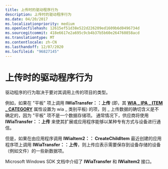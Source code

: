 ```yaml
---
title: 上传时的驱动程序行为
description: 上传时的驱动程序行为
ms.date: 04/20/2017
ms.localizationpriority: medium
ms.openlocfilehash: 12615ef51d38e522d226209ed1609b6d0496734d
ms.sourcegitcommit: 418e6617e2a695c9cb4b37b5b60e264760858acd
ms.translationtype: MT
ms.contentlocale: zh-CN
ms.lasthandoff: 12/07/2020
ms.locfileid: "96827145"
---
```

# <a name="driver-behavior-on-upload"></a>上传时的驱动程序行为


驱动程序的行为取决于要对其调用上传的项目的类型。

例如，如果在 "平板" 项上调用 **IWiaTransfer：：上传** (即，其 [**WIA \_ IPA \_ ITEM \_ CATEGORY**](./wia-ipa-item-category.md) 属性设置为 wia \_ 类别平板) 的项，则 \_ 上传数据的确切含义是不确定的，因为 "平板" 项不是一个数据存储项。 通常情况下，供应商将使用 **IWiaTransfer：：上传** 来使其扩展或应用程序能够以某种专有方式与设备进行通信。

但是，如果在由应用程序调用 **IWiaItem2：： CreateChildItem** 最近创建的应用程序项上调用 **IWiaTransfer：：上传**，则上传应表示需要保存到设备存储的设备（例如文件）的一些新数据项。

Microsoft Windows SDK 文档中介绍了 **IWiaTransfer** 和 **IWiaItem2** 接口。

 

